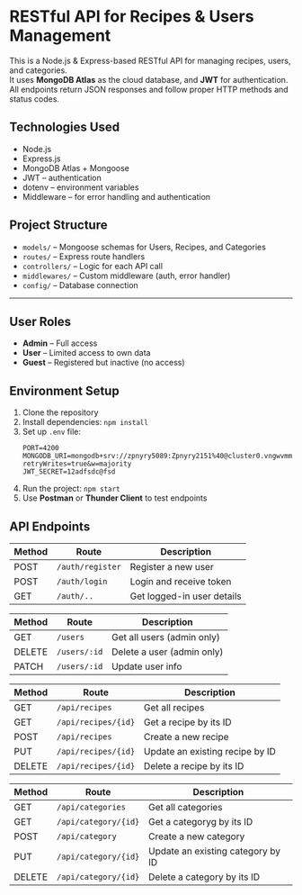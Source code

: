 # RESTful API for Recipes & Users Management

This is a Node.js & Express-based RESTful API for managing recipes, users, and categories.  
It uses **MongoDB Atlas** as the cloud database, and **JWT** for authentication.  
All endpoints return JSON responses and follow proper HTTP methods and status codes.


##  Technologies Used

- Node.js
- Express.js
- MongoDB Atlas + Mongoose
- JWT – authentication
- dotenv – environment variables
- Middleware – for error handling and authentication


##  Project Structure

- `models/` – Mongoose schemas for Users, Recipes, and Categories
- `routes/` – Express route handlers
- `controllers/` – Logic for each API call
- `middlewares/` – Custom middleware (auth, error handler)
- `config/` – Database connection

---

##  User Roles

- **Admin** – Full access
- **User** – Limited access to own data
- **Guest** – Registered but inactive (no access)


##  Environment Setup

1. Clone the repository
2. Install dependencies: `npm install`
3. Set up `.env` file:
    ```env
    PORT=4200
    MONGODB_URI=mongodb+srv://zpnyry5089:Zpnyry2151%40@cluster0.vngwvmm.mongodb.net/RecipesDB?retryWrites=true&w=majority
    JWT_SECRET=12adfsdc@fsd
    ```
4. Run the project: `npm start`
5. Use **Postman** or **Thunder Client** to test endpoints

## API Endpoints

| Method | Route            | Description                |
| ------ | ---------------- | -------------------------- |
| POST   | `/auth/register` | Register a new user        |
| POST   | `/auth/login`    | Login and receive token    |
| GET    | `/auth/..`       | Get logged-in user details |


| Method | Route        | Description                |
| ------ | ------------ | -------------------------- |
| GET    | `/users`     | Get all users (admin only) |
| DELETE | `/users/:id` | Delete a user (admin only) |
| PATCH  | `/users/:id` | Update user info           |

| Method | Route               | Description                     |
| ------ | ------------------- | ------------------------------- |
| GET    | `/api/recipes`      | Get all recipes                 |
| GET    | `/api/recipes/{id}` | Get a recipe by its ID          |
| POST   | `/api/recipes`      | Create a new recipe             |
| PUT    | `/api/recipes/{id}` | Update an existing recipe by ID |
| DELETE | `/api/recipes/{id}` | Delete a recipe by its ID       |

| Method | Route            | Description                  |
| ------ | ---------------- | ---------------------------- |
| GET    | `/api/categories` | Get all categories                 |
| GET    | `/api/category/{id}` | Get a categoryg by its ID          |
| POST   | `/api/category`      | Create a new category             |
| PUT    | `/api/category/{id}` | Update an existing category by ID |
| DELETE | `/api/category/{id}` | Delete a category by its ID       |

